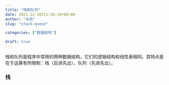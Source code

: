```yaml
---
title: "栈和队列"
date: 2021-12-16T21:34:19+08:00
author: "糸色"
slug: "stack-queue"

categories: ["数据结构"]

draft: true
---
```


栈和队列是程序中常用的两种数据结构，它们的逻辑结构和线性表相同。其特点是在于运算有所限制：栈（后进先出），队列（先进先出）。

### 栈

